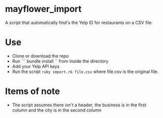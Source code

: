 mayflower_import
================

A script that automatically find's the Yelp ID for restaurants on a CSV file.


# Use
* Clone or download the repo
* Run ``` bundle install `` from inside the directory
* Add your Yelp API keys
* Run the script ``` ruby import.rb file.csv ``` where file.csv is the original file.

# Items of note
* The script assumes there isn't a header, the business is in the first column and the city is in the second column
